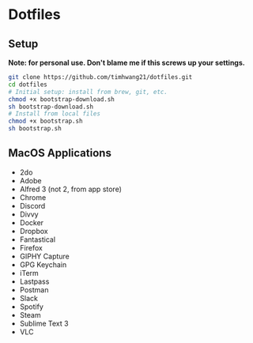 Dotfiles
=======

## Setup

**Note: for personal use. Don't blame me if this screws up your settings.**

```bash
git clone https://github.com/timhwang21/dotfiles.git
cd dotfiles
# Initial setup: install from brew, git, etc.
chmod +x bootstrap-download.sh
sh bootstrap-download.sh
# Install from local files
chmod +x bootstrap.sh
sh bootstrap.sh
```

## MacOS Applications

* 2do
* Adobe
* Alfred 3 (not 2, from app store)
* Chrome
* Discord
* Divvy
* Docker
* Dropbox
* Fantastical
* Firefox
* GIPHY Capture
* GPG Keychain
* iTerm
* Lastpass
* Postman
* Slack
* Spotify
* Steam
* Sublime Text 3
* VLC
